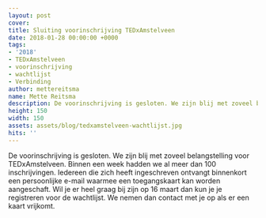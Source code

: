 ```yaml
---
layout: post
cover:
title: Sluiting voorinschrijving TEDxAmstelveen
date: 2018-01-28 00:00:00 +0000
tags:
- '2018'
- TEDxAmstelveen
- voorinschrijving
- wachtlijst
- Verbinding
author: mettereitsma
name: Mette Reitsma
description: De voorinschrijving is gesloten. We zijn blij met zoveel belangstelling voor TEDxAmstelveen. Binnen een week hadden we al meer dan 100 inschrijvingen.
height: 150
width: 150
assets: assets/blog/tedxamstelveen-wachtlijst.jpg
hits: ''
---
```


De voorinschrijving is gesloten. We zijn blij met zoveel belangstelling voor TEDxAmstelveen. Binnen een week hadden we al meer dan 100 inschrijvingen. Iedereen die zich heeft ingeschreven ontvangt binnenkort een persoonlijke e-mail waarmee een toegangskaart kan worden aangeschaft. Wil je er heel graag bij zijn op 16 maart dan kun je je registreren voor de wachtlijst. We nemen dan contact met je op als er een kaart vrijkomt.
